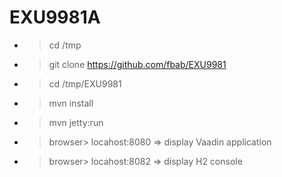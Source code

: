 EXU9981A
==============

* > cd /tmp
* > git clone https://github.com/fbab/EXU9981
* > cd /tmp/EXU9981
* > mvn install
* > mvn jetty:run
* > browser> locahost:8080
=> display Vaadin application
* > browser> locahost:8082
=> display H2 console

